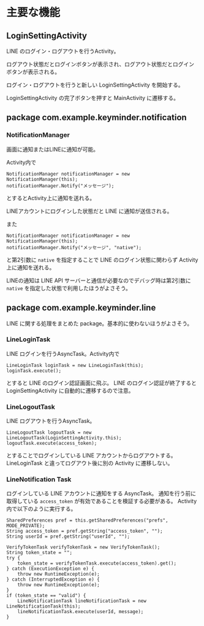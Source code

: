 
# 主要な機能

## LoginSettingActivity
LINE のログイン・ログアウトを行うActivity。

ログアウト状態だとログインボタンが表示され、ログアウト状態だとログインボタンが表示される。

ログイン・ログアウトを行うと新しい LoginSettingActivity を開始する。

LoginSettingActivity の完了ボタンを押すと MainActivity に遷移する。

## package com.example.keyminder.notification
### NotificationManager
画面に通知またはLINEに通知が可能。

Activity内で
```
NotificationManager notificationManager = new NotificationManager(this);
notificationManager.Notify("メッセージ");
```
とするとActivity上に通知を送れる。

LINEアカウントにログインした状態だと LINE に通知が送信される。

また
```
NotificationManager notificationManager = new NotificationManager(this);
notificationManager.Notify("メッセージ", "native");
```
と第2引数に `native` を指定することで LINE のログイン状態に関わらず Activity上に通知を送れる。

LINEの通知は LINE API サーバーと通信が必要なのでデバッグ時は第2引数に `native` を指定した状態で利用したほうがよさそう。

## package com.example.keyminder.line

LINE に関する処理をまとめた package。基本的に使わないほうがよさそう。
### LineLoginTask
LINE ログインを行うAsyncTask。Activity内で
```
LineLoginTask loginTask = new LineLoginTask(this);
loginTask.execute();
```
とすると LINE のログイン認証画面に飛ぶ。
LINE のログイン認証が終了すると LoginSettingActivity に自動的に遷移するので注意。

### LineLogoutTask
LINE ログアウトを行うAsyncTask。
```
LineLogoutTask logoutTask = new LineLogoutTask(LoginSettingActivity.this);
logoutTask.execute(access_token);
```
とすることでログインしている LINE アカウントからログアウトする。
LineLoginTask と違ってログアウト後に別の Activity に遷移しない。

### LineNotification Task
ログインしている LINE アカウントに通知をする AsyncTask。
通知を行う前に 取得している `access_token` が有効であることを検証する必要がある。
Activity 内で以下のように実行する。
```
SharedPreferences pref = this.getSharedPreferences("prefs", MODE_PRIVATE);
String access_token = pref.getString("access_token", "");
String userId = pref.getString("userId", "");

VerifyTokenTask verifyTokenTask = new VerifyTokenTask();
String token_state = "";
try {
    token_state = verifyTokenTask.execute(access_token).get();
} catch (ExecutionException e) {
    throw new RuntimeException(e);
} catch (InterruptedException e) {
    throw new RuntimeException(e);
}
if (token_state == "valid") {
    LineNotificationTask lineNotificationTask = new LineNotificationTask(this);
    lineNotificationTask.execute(userId, message);
}
```
